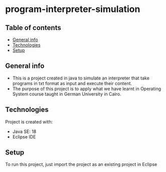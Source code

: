 # program-interpreter-simulation

## Table of contents
* [General info](#general-info)
* [Technologies](#technologies)
* [Setup](#setup)

## General info
* This is a project created in java to simulate an interpreter that take programs in txt format as input and execute their content.
* The purpose of this project is to apply what we have learnt in Operating System course taught in German University in Cairo. 
## Technologies
Project is created with:
* Java SE: 18
* Eclipse IDE
	
## Setup
To run this project, just import the project as an existing project in Eclipse
